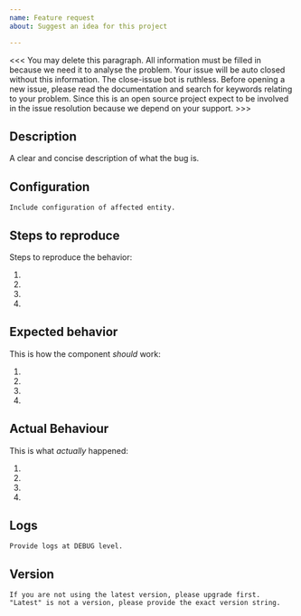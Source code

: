 ```yaml
---
name: Feature request
about: Suggest an idea for this project

---
```



<<< You may delete this paragraph. All information must be filled in because we need it to analyse the problem. Your issue will be auto closed without this information. The close-issue bot is ruthless. 
Before opening a new issue, please read the documentation and search for keywords relating to your problem. Since this is an open source project expect to be involved in the issue resolution because we depend on your support. >>>

## Description
A clear and concise description of what the bug is.

## Configuration
```
Include configuration of affected entity.
```

## Steps to reproduce
Steps to reproduce the behavior:

1. 
2. 
3.
4.

## Expected behavior
This is how the component _should_ work:

1. 
2. 
3. 
4. 

## Actual Behaviour
This is what _actually_ happened:

1. 
2. 
3. 
4. 

## Logs

```
Provide logs at DEBUG level. 
```

## Version
```
If you are not using the latest version, please upgrade first. "Latest" is not a version, please provide the exact version string.
```
